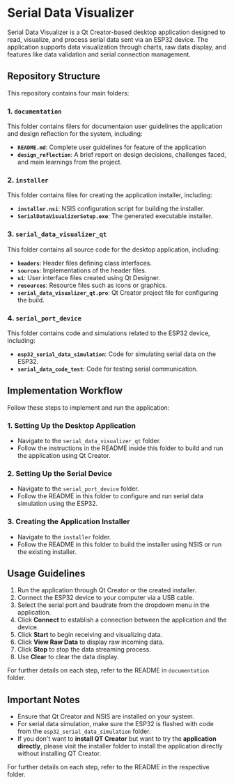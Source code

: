 # Serial Data Visualizer

Serial Data Visualizer is a Qt Creator-based desktop application designed to read, visualize, and process serial data sent via an ESP32 device. The application supports data visualization through charts, raw data display, and features like data validation and serial connection management.

## Repository Structure
This repository contains four main folders:

### 1. `documentation`
This folder contains filers for documentaion user guidelines the application and design reflection for the system, including:
- **`README.md`**: Complete user guidelines for feature of the application
- **`design_reflection`**: A brief report on design decisions, challenges faced, and main learnings from the project. 

### 2. `installer`
This folder contains files for creating the application installer, including:
- **`installer.nsi`**: NSIS configuration script for building the installer.
- **`SerialDataVisualizerSetup.exe`**: The generated executable installer.

### 3. `serial_data_visualizer_qt`
This folder contains all source code for the desktop application, including:
- **`headers`**: Header files defining class interfaces.
- **`sources`**: Implementations of the header files.
- **`ui`**: User interface files created using Qt Designer.
- **`resources`**: Resource files such as icons or graphics.
- **`serial_data_visualizer_qt.pro`**: Qt Creator project file for configuring the build.

### 4. `serial_port_device`
This folder contains code and simulations related to the ESP32 device, including:
- **`esp32_serial_data_simulation`**: Code for simulating serial data on the ESP32.
- **`serial_data_code_test`**: Code for testing serial communication.

## Implementation Workflow
Follow these steps to implement and run the application:

### 1. Setting Up the Desktop Application
- Navigate to the `serial_data_visualizer_qt` folder.
- Follow the instructions in the README inside this folder to build and run the application using Qt Creator.

### 2. Setting Up the Serial Device
- Navigate to the `serial_port_device` folder.
- Follow the README in this folder to configure and run serial data simulation using the ESP32.

### 3. Creating the Application Installer
- Navigate to the `installer` folder.
- Follow the README in this folder to build the installer using NSIS or run the existing installer.

## Usage Guidelines
1. Run the application through Qt Creator or the created installer.
2. Connect the ESP32 device to your computer via a USB cable.
3. Select the serial port and baudrate from the dropdown menu in the application.
4. Click **Connect** to establish a connection between the application and the device.
5. Click **Start** to begin receiving and visualizing data.
6. Click **View Raw Data** to display raw incoming data.
7. Click **Stop** to stop the data streaming process.
8. Use **Clear** to clear the data display.

For further details on each step, refer to the README in `documentation` folder.

## Important Notes
- Ensure that Qt Creator and NSIS are installed on your system.
- For serial data simulation, make sure the ESP32 is flashed with code from the `esp32_serial_data_simulation` folder.
- If you don't want to **install QT Creator** but want to try the **application directly**, please visit the installer folder to install the application directly without installing QT Creator.

For further details on each step, refer to the README in the respective folder.

